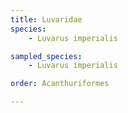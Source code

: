 ```yaml
---
title: Luvaridae
species:
    - Luvarus imperialis

sampled_species:
    - Luvarus imperialis

order: Acanthuriformes

---
```

